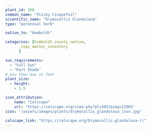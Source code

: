 ```yaml
---
plant_id: 168 
common_name: "Sticky Cinquefoil"
scientific_name: "Drymocallis Glandulosa"
type: "perennial herb"

native_to: "Humboldt"

categories: [humboldt_county_native,
       cnps_master_inventory
      ]

sun_requirements:
  - "Full Sun"
  - "Part Shade"
# min then max in feet
plant_size:
  - height: 
    - 1.5 

icon_attribution: 
    name: "Calscape"
    url: "https://calscape.org/view.php?pl=3051&img=22065"
icon: "/assets/images/plants/drymocallis_glandulosa_icon.jpg"
 
calscape_link: "https://calscape.org/Drymocallis-glandulosa-()"
---
```








